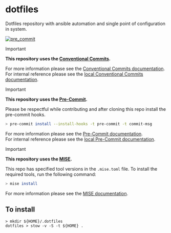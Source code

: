 # dotfiles

Dotfiles repository with ansible automation and single point of configuration in system.

[![pre_commit](https://github.com/aamkye/dotfiles/actions/workflows/pre_commit.yml/badge.svg)](https://github.com/aamkye/dotfiles/actions/workflows/pre_commit.yml)

> [!IMPORTANT]
> __This repository uses the [Conventional Commits](https://www.conventionalcommits.org/).__
>
> For more information please see the [Conventional Commits documentation](https://www.conventionalcommits.org/en/v1.0.0/#summary).\
> For internal reference please see the [local Conventional Commits documentation](./docs/conventional_commits/readme.md).

> [!IMPORTANT]
> __This repository uses the [Pre-Commit](https://pre-commit.com/).__
>
> Please be respectful while contributing and after cloning this repo install the pre-commit hooks.
> ```bash
> > pre-commit install --install-hooks -t pre-commit -t commit-msg
> ```
>
> For more information please see the [Pre-Commit documentation](https://pre-commit.com/).\
> For internal reference please see the [local Pre-Commit documentation](./docs/pre_commit/).

> [!IMPORTANT]
> __This repository uses the [MISE](https://github.com/jdx/mise).__
>
> This repo has specified tool versions in the `.mise.toml` file. To install the required tools, run the following command:
>
> ```bash
> > mise install
> ```
>
> For more information please see the [MISE documentation](https://github.com/jdx/mise).

## To install

```shell
> mkdir ${HOME}/.dotfiles
dotfiles > stow -v -S -t ${HOME} .
```
